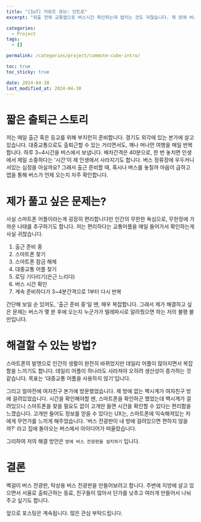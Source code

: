 ```yaml
---
title: "[IoT] 커뮤트 큐브: 인트로"
excerpt: "외출 전에 교통앱으로 버스시간 확인하는데 앱키는 것도 귀찮습니다. 제 방에 버스전광판을 설치해보려고 합니다."

categories:
  - Project
tags:
  - []

permalink: /categories/project/commute-cube-intro/

toc: true
toc_sticky: true

date: 2024-04-30
last_modified_at: 2024-04-30
---
```



# 짧은 출퇴근 스토리
저는 매일 출근 혹은 등교를 위해 부지런히 준비합니다. 경기도 외각에 있는 본가에 살고 있습니다. 대중교통으로도 출퇴근할 수 있는 거리면서도, 깨나 머나먼 여행을 매일 반복합니다. 하루 3~4시간을 버스에서 보냅니다. 배차간격은 40분으로, 한 번 놓치면 인생에서 제일 소중하다는 '시간'이 제 인생에서 사라지기도 합니다. 버스 정류장에 우두커니 서있는 심정을 아실까요? 그래서 출근 준비할 때, 혹시나 버스를 놓칠까 마음이 급하고 앱을 통해 버스가 언제 오는지 자주 확인합니다.


# 제가 풀고 싶은 문제는?



사실 스마트폰 어플이라는게 굉장히 편리합니다만 인간의 무한한 욕심으로, 무한정에 가까운 나태를 추구하기도 합니다. 저는 편리하다는 교통어플을 매일 들어가서 확인하는게 사실 귀찮습니다.
1. 출근 준비 중
2. 스마트폰 찾기
3. 스마트폰 잠금 해제
4. 대중교통 어플 찾기
5. 로딩 기다리기(은근 느리다)
6. 버스 시간 확인
7. 계속 준비하다가 3~4분간격으로 1부터 다시 반복

간단해 보일 순 있어도, '출근 준비 중'일 땐, 매우 복잡합니다. 그래서 제가 해결하고 싶은 문제는 버스가 몇 분 후에 오는지 누군가가 텔레파시로 알려줬으면 하는 저의 불평 불만입니다.

# 해결할 수 있는 방법?

스마트폰의 발명으로 인간의 생활이 완전히 바뀌었지만 데일리 어플이 많아지면서 복잡함을 느끼기도 합니다. 데일리 어플이 하나라도 사라져야 오히려 생산성이 증가하는 것 같습니다. 목표는 '대중교통 어플을 사용하지 않기'입니다.

그리고 얼마전에 여자친구 본가에 방문했었습니다. 제 방에 없는 벽시계가 여자친구 방에 걸려있었습니다. 시간을 확인해야할 땐, 스마트폰을 확인하곤 했었는데 벽시계가 걸려있으니 스마트폰을 찾을 필요도 없이 고개만 들면 시간을 확인할 수 있다는 편리함을 느꼈습니다. 고개만 들어도 정보를 얻을 수 있다는 UX는, 스마트폰에 익숙해져있는 저에게 무언가를 느끼게 해주었습니다. '버스 전광판이 내 방에 걸려있으면 편하지 않을까?' 라고 집에 돌아오는 버스에서 아이디어가 떠올랐습니다.

그리하여 저의 해결 방안은 ```방에 버스 전광판을 설치하기``` 입니다.

# 결론
벽걸이 버스 전광판, 탁상용 버스 전광판을 만들어보려고 합니다. 주변에 지방에 살고 있으면서 서울로 출퇴근하는 동료, 친구들이 많아서 단가를 낮추고 여러개 만들어서 나눠주고 싶기도 합니다.

앞으로 포스팅은 계속됩니다.
많은 관심 부탁드립니다.